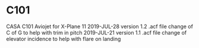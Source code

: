 # C101
 CASA C101 Aviojet for X-Plane 11
 2019-JUL-28 version 1.2 .acf file change of C of G to help with trim in pitch
 2019-JUL-21 version 1.1 .acf file change of elevator incidence to help with flare on landing